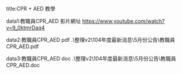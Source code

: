 title:CPR + AED 教學

data1:教職員CPR_AED
影片網址
https://www.youtube.com/watch?v=9_0ktmrDaq4

data2:教職員CPR_AED pdf
.\整理v2\104年度最新消息\5月份公告\教職員CPR_AED.pdf

data3:教職員CPR_AED doc
.\整理v2\104年度最新消息\5月份公告\教職員CPR_AED.doc

 
